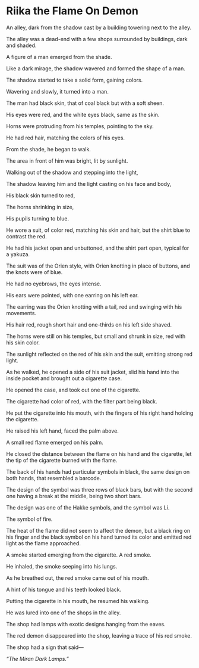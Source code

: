 # Riika the Flame On Demon

An alley, dark from the shadow cast by a building towering next to the alley.

The alley was a dead-end with a few shops surrounded by buildings, dark and shaded.

A figure of a man emerged from the shade.

Like a dark mirage, the shadow wavered and formed the shape of a man.

The shadow started to take a solid form, gaining colors.

Wavering and slowly, it turned into a man.

The man had black skin, that of coal black but with a soft sheen.

His eyes were red, and the white eyes black, same as the skin.

Horns were protruding from his temples, pointing to the sky.

He had red hair, matching the colors of his eyes.

From the shade, he began to walk.

The area in front of him was bright, lit by sunlight.

Walking out of the shadow and stepping into the light,

The shadow leaving him and the light casting on his face and body,

His black skin turned to red,

The horns shrinking in size,

His pupils turning to blue.

He wore a suit, of color red, matching his skin and hair, but the shirt blue to contrast the red.

He had his jacket open and unbuttoned, and the shirt part open, typical for a yakuza.

The suit was of the Orien style, with Orien knotting in place of buttons, and the knots were of blue.

He had no eyebrows, the eyes intense.

His ears were pointed, with one earring on his left ear.

The earring was the Orien knotting with a tail, red and swinging with his movements.

His hair red, rough short hair and one-thirds on his left side shaved.

The horns were still on his temples, but small and shrunk in size, red with his skin color.

The sunlight reflected on the red of his skin and the suit, emitting strong red light.

As he walked, he opened a side of his suit jacket, slid his hand into the inside pocket and brought out a cigarette case.

He opened the case, and took out one of the cigarette.

The cigarette had color of red, with the filter part being black.

He put the cigarette into his mouth, with the fingers of his right hand holding the cigarette.

He raised his left hand, faced the palm above.

A small red flame emerged on his palm.

He closed the distance between the flame on his hand and the cigarette, let the tip of the cigarette burned with the flame.

The back of his hands had particular symbols in black, the same design on both hands, that resembled a barcode.

The design of the symbol was three rows of black bars, but with the second one having a break at the middle, being two short bars.

The design was one of the Hakke symbols, and the symbol was Li.

The symbol of fire.

The heat of the flame did not seem to affect the demon, but a black ring on his finger and the black symbol on his hand turned its color and emitted red light as the flame approached.

A smoke started emerging from the cigarette. A red smoke.

He inhaled, the smoke seeping into his lungs.

As he breathed out, the red smoke came out of his mouth.

A hint of his tongue and his teeth looked black.

Putting the cigarette in his mouth, he resumed his walking.

He was lured into one of the shops in the alley.

The shop had lamps with exotic designs hanging from the eaves.

The red demon disappeared into the shop, leaving a trace of his red smoke.

The shop had a sign that said―

*“The Miran Dark Lamps.”*